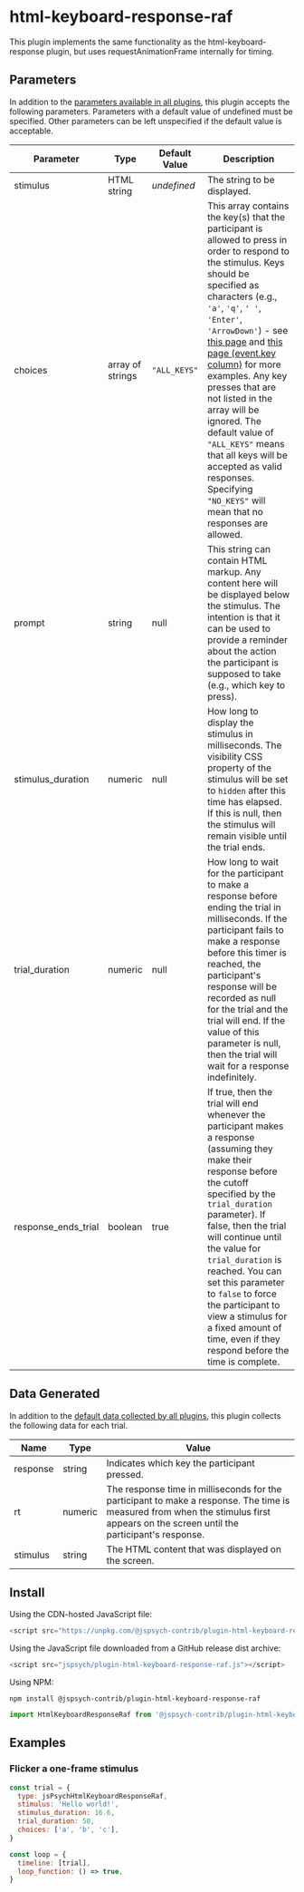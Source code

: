 # html-keyboard-response-raf

This plugin implements the same functionality as the html-keyboard-response plugin, but uses requestAnimationFrame internally for timing.

## Parameters

In addition to the [parameters available in all plugins](https://www.jspsych.org/latest/overview/plugins/#parameters-available-in-all-plugins), this plugin accepts the following parameters. Parameters with a default value of undefined must be specified. Other parameters can be left unspecified if the default value is acceptable.

| Parameter           | Type             | Default Value      | Description                              |
| ------------------- | ---------------- | ------------------ | ---------------------------------------- |
| stimulus            | HTML string      | *undefined*        | The string to be displayed.              |
| choices             | array of strings | `"ALL_KEYS"` | This array contains the key(s) that the participant is allowed to press in order to respond to the stimulus. Keys should be specified as characters (e.g., `'a'`, `'q'`, `' '`, `'Enter'`, `'ArrowDown'`) - see [this page](https://developer.mozilla.org/en-US/docs/Web/API/KeyboardEvent/key/Key_Values) and [this page (event.key column)](https://www.freecodecamp.org/news/javascript-keycode-list-keypress-event-key-codes/) for more examples. Any key presses that are not listed in the array will be ignored. The default value of `"ALL_KEYS"` means that all keys will be accepted as valid responses. Specifying `"NO_KEYS"` will mean that no responses are allowed. |
| prompt              | string           | null               | This string can contain HTML markup. Any content here will be displayed below the stimulus. The intention is that it can be used to provide a reminder about the action the participant is supposed to take (e.g., which key to press). |
| stimulus_duration   | numeric          | null               | How long to display the stimulus in milliseconds. The visibility CSS property of the stimulus will be set to `hidden` after this time has elapsed. If this is null, then the stimulus will remain visible until the trial ends. |
| trial_duration      | numeric          | null               | How long to wait for the participant to make a response before ending the trial in milliseconds. If the participant fails to make a response before this timer is reached, the participant's response will be recorded as null for the trial and the trial will end. If the value of this parameter is null, then the trial will wait for a response indefinitely. |
| response_ends_trial | boolean          | true               | If true, then the trial will end whenever the participant makes a response (assuming they make their response before the cutoff specified by the `trial_duration` parameter). If false, then the trial will continue until the value for `trial_duration` is reached. You can set this parameter to `false` to force the participant to view a stimulus for a fixed amount of time, even if they respond before the time is complete. |
## Data Generated

In addition to the [default data collected by all plugins](https://www.jspsych.org/latest/overview/plugins/#data-collected-by-all-plugins), this plugin collects the following data for each trial.

| Name      | Type    | Value                                    |
| --------- | ------- | ---------------------------------------- |
| response  | string  | Indicates which key the participant pressed. |
| rt        | numeric | The response time in milliseconds for the participant to make a response. The time is measured from when the stimulus first appears on the screen until the participant's response. |
| stimulus  | string  | The HTML content that was displayed on the screen. |

## Install

Using the CDN-hosted JavaScript file:

```js
<script src="https://unpkg.com/@jspsych-contrib/plugin-html-keyboard-response-raf"></script>
```

Using the JavaScript file downloaded from a GitHub release dist archive:

```js
<script src="jspsych/plugin-html-keyboard-response-raf.js"></script>
```

Using NPM:

```
npm install @jspsych-contrib/plugin-html-keyboard-response-raf
```

```js
import HtmlKeyboardResponseRaf from '@jspsych-contrib/plugin-html-keyboard-response-raf';
```

## Examples

### Flicker a one-frame stimulus

```javascript
const trial = {
  type: jsPsychHtmlKeyboardResponseRaf,
  stimulus: 'Hello world!',
  stimulus_duration: 16.6,
  trial_duration: 50,
  choices: ['a', 'b', 'c'],
}

const loop = {
  timeline: [trial],
  loop_function: () => true,
}
```